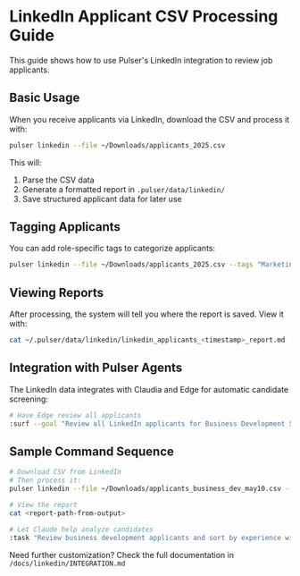 # LinkedIn Applicant CSV Processing Guide

This guide shows how to use Pulser's LinkedIn integration to review job applicants.

## Basic Usage

When you receive applicants via LinkedIn, download the CSV and process it with:

```bash
pulser linkedin --file ~/Downloads/applicants_2025.csv
```

This will:
1. Parse the CSV data
2. Generate a formatted report in `.pulser/data/linkedin/`
3. Save structured applicant data for later use

## Tagging Applicants

You can add role-specific tags to categorize applicants:

```bash
pulser linkedin --file ~/Downloads/applicants_2025.csv --tags "Marketing,Q2-2025,SocialMedia"
```

## Viewing Reports

After processing, the system will tell you where the report is saved. View it with:

```bash
cat ~/.pulser/data/linkedin/linkedin_applicants_<timestamp>_report.md
```

## Integration with Pulser Agents

The LinkedIn data integrates with Claudia and Edge for automatic candidate screening:

```bash
# Have Edge review all applicants
:surf --goal "Review all LinkedIn applicants for Business Development Specialist role and identify top 3 candidates for interview" --backend "claude"
```

## Sample Command Sequence

```bash
# Download CSV from LinkedIn
# Then process it:
pulser linkedin --file ~/Downloads/applicants_business_dev_may10.csv --tags "BusinessDev,JuniorLevel"

# View the report
cat <report-path-from-output>

# Let Claude help analyze candidates
:task "Review business development applicants and sort by experience with Meta Ads"
```

Need further customization? Check the full documentation in `/docs/linkedin/INTEGRATION.md`